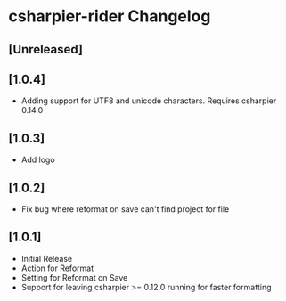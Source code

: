 <!-- Keep a Changelog guide -> https://keepachangelog.com -->

# csharpier-rider Changelog

## [Unreleased]

## [1.0.4]
- Adding support for UTF8 and unicode characters. Requires csharpier 0.14.0

## [1.0.3]
- Add logo

## [1.0.2]
- Fix bug where reformat on save can't find project for file

## [1.0.1]
- Initial Release
- Action for Reformat
- Setting for Reformat on Save
- Support for leaving csharpier >= 0.12.0 running for faster formatting